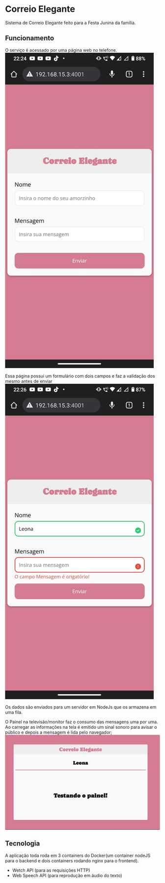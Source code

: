# Correio Elegante
Sistema de Correio Elegante feito para a Festa Junina da família.

## Funcionamento
O serviço é acessado por uma página web no telefone. 
![Alt text](./readme_imgs/im01_frontvazio.jpeg?raw=true "Página web campos vazios")

Essa página possui um formulário com dois campos e faz a validação dos mesmo antes de enviar
![Alt text](./readme_imgs/im01_validacao.jpeg?raw=true "Página web validação")

Os dados são enviados para um servidor em NodeJs que os armazena em uma fila.

O Painel na televisão/monitor faz o consumo das mensagens uma por uma.
Ao carregar as informações na tela é emitido um sinal sonoro para avisar o público e depois a mensagem é lida pelo navegador;
![Alt text](./readme_imgs/im02_frontpainel.png?raw=true "Painel" )

## Tecnologia
A aplicação toda roda em 3 containers do Docker(um container nodeJS para o backend e dois containers rodando nginx para o frontend).
- Wetch API (para as requisições HTTP)
- Web Speech API (para reprodução em áudio do texto)
